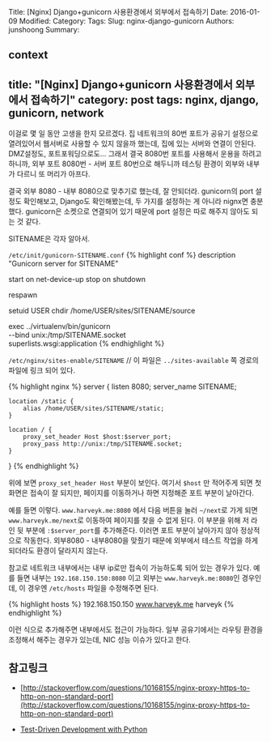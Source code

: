 Title: [Nginx] Django+gunicorn 사용환경에서 외부에서 접속하기
Date: 2016-01-09
Modified:
Category:
Tags:
Slug: nginx-django-gunicorn
Authors: junshoong
Summary:


context
---
title: "[Nginx] Django+gunicorn 사용환경에서 외부에서 접속하기"
category: post
tags: nginx, django, gunicorn, network
---
이걸로 몇 일 동안 고생을 한지 모르겠다. 집 네트워크의 80번 포트가 공유기 설정으로 열려있어서 웹서버로 사용할 수 있지 않을까 했는데, 집에 있는 서버와 연결이 안된다. DMZ설정도, 포트포워딩으로도... 그래서 결국 8080번 포트를 사용해서 운용을 하려고 하니까, 외부 포트 8080번  - 서버 포트 80번으로 해두니까 테스팅 환경이 외부와 내부가 다르니 또 머리가 아프다.

결국 외부 8080 - 내부 8080으로 맞추기로 했는데, 잘 안되더라. gunicorn의 port 설정도 확인해보고, Django도 확인해봤는데, 두 가지를 설정하는 게 아니라 nignx면 충분했다. gunicorn은 소켓으로 연결되어 있기 때문에 port 설정은 따로 해주지 않아도 되는 것 같다.

SITENAME은 각자 알아서.


`/etc/init/gunicorn-SITENAME.conf`
{% highlight conf %}
description "Gunicorn server for SITENAME"

start on net-device-up
stop on shutdown

respawn

setuid USER
chdir /home/USER/sites/SITENAME/source

exec ../virtualenv/bin/gunicorn \
    --bind unix:/tmp/SITENAME.socket \
    superlists.wsgi:application
{% endhighlight %}

`/etc/nginx/sites-enable/SITENAME`  // 이 파일은 `../sites-available` 쪽 경로의 파일에 링크 되어 있다.

{% highlight nginx %}
server {
    listen 8080;
    server_name SITENAME;

    location /static {
        alias /home/USER/sites/SITENAME/static;
    }  

    location / {
        proxy_set_header Host $host:$server_port;
        proxy_pass http://unix:/tmp/SITENAME.socket;
    }
}
{% endhighlight %}

위에 보면 `proxy_set_header Host` 부분이 보인다. 여기서 `$host` 만 적어주게 되면 첫 화면은 접속이 잘 되지만, 페이지를 이동하거나 하면 지정해준 포트 부분이 날아간다.

예를 들면 이렇다.  `www.harveyk.me:8080` 에서 다음 버튼을 눌러 `~/next`로 가게 되면 `www.harveyk.me/next`로 이동하여 페이지를 찾을 수 없게 된다. 이 부분을 위해 저 라인 뒷 부분에 `:$server_port`를 추가해준다. 이러면 포트 부분이 날아가지 않아 정상적으로 작동한다. 외부8080 - 내부8080을 맞췄기 때문에 외부에서 테스트 작업을 하게 되더라도 환경이 달라지지 않는다.


참고로 네트워크 내부에서는 내부 ip로만 접속이 가능하도록 되어 있는 경우가 있다. 예를 들면 내부는 `192.168.150.150:8080` 이고 외부는 `www.harveyk.me:8080`인 경우인데, 이 경우엔 `/etc/hosts` 파일을 수정해주면 된다.

{% highlight hosts %}
192.168.150.150    www.harveyk.me    harveyk
{% endhighlight %}

이런 식으로 추가해주면 내부에서도 접근이 가능하다. 일부 공유기에서는 라우팅 환경을 조정해서 해주는 경우가 있는데, NIC 성능 이슈가 있다고 한다.

## 참고링크

 - [http://stackoverflow.com/questions/10168155/nginx-proxy-https-to-http-on-non-standard-port](http://stackoverflow.com/questions/10168155/nginx-proxy-https-to-http-on-non-standard-port)

- [Test-Driven Development with Python](http://chimera.labs.oreilly.com/books/1234000000754/index.html)
